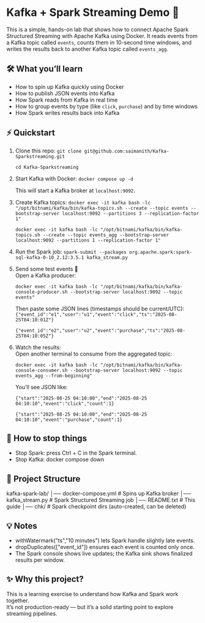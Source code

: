 Kafka + Spark Streaming Demo 🚀
=================================

This is a simple, hands-on lab that shows how to connect Apache Spark Structured Streaming with Apache Kafka using Docker.
It reads events from a Kafka topic called `events`, counts them in 10-second time windows, and writes the results back to another Kafka topic called `events_agg`.

🛠️ What you’ll learn
---------------------
- How to spin up Kafka quickly using Docker  
- How to publish JSON events into Kafka  
- How Spark reads from Kafka in real time  
- How to group events by type (like `click`, `purchase`) and by time windows  
- How Spark writes results back into Kafka  

⚡ Quickstart
-------------

1. Clone this repo:
   `git clone git@github.com:saimanith/Kafka-Sparkstreaming.git`
   
   `cd Kafka-Sparkstreaming`

3. Start Kafka with Docker:
   `docker compose up -d`

   This will start a Kafka broker at `localhost:9092`.

4. Create Kafka topics:
   `docker exec -it kafka bash -lc "/opt/bitnami/kafka/bin/kafka-topics.sh --create --topic events --bootstrap-server localhost:9092 --partitions 3 --replication-factor 1"`
   
   `docker exec -it kafka bash -lc "/opt/bitnami/kafka/bin/kafka-topics.sh --create --topic events_agg --bootstrap-server localhost:9092 --partitions 1 --replication-factor 1"`

6. Run the Spark job:
   `spark-submit --packages org.apache.spark:spark-sql-kafka-0-10_2.12:3.5.1 kafka_stream.py`

7. Send some test events 🎯  
   Open a Kafka producer:
   
   `docker exec -it kafka bash -lc "/opt/bitnami/kafka/bin/kafka-console-producer.sh --bootstrap-server localhost:9092 --topic events"`

   Then paste some JSON lines (timestamps should be current/UTC):
   `{"event_id":"e1","user":"u1","event":"click","ts":"2025-08-25T04:10:01Z"}`
   
   `{"event_id":"e2","user":"u2","event":"purchase","ts":"2025-08-25T04:10:05Z"}`

9. Watch the results:  
   Open another terminal to consume from the aggregated topic:

   `docker exec -it kafka bash -lc "/opt/bitnami/kafka/bin/kafka-console-consumer.sh --bootstrap-server localhost:9092 --topic events_agg --from-beginning"`

   You’ll see JSON like:

   `{"start":"2025-08-25 04:10:00","end":"2025-08-25 04:10:10","event":"click","count":1}`
   
   `{"start":"2025-08-25 04:10:00","end":"2025-08-25 04:10:10","event":"purchase","count":1}`

🛑 How to stop things
----------------------
- Stop Spark: press Ctrl + C in the Spark terminal.  
- Stop Kafka: docker compose down  

📂 Project Structure
---------------------
kafka-spark-lab/
│── docker-compose.yml   # Spins up Kafka broker
│── kafka_stream.py      # Spark Structured Streaming job
│── README.txt           # This guide
│── chk/                 # Spark checkpoint dirs (auto-created, can be deleted)

💡 Notes
---------
- withWatermark("ts","10 minutes") lets Spark handle slightly late events.  
- dropDuplicates(["event_id"]) ensures each event is counted only once.  
- The Spark console shows live updates; the Kafka sink shows finalized results per window.  

✨ Why this project?
---------------------
This is a learning exercise to understand how Kafka and Spark work together.  
It’s not production-ready — but it’s a solid starting point to explore streaming pipelines.

